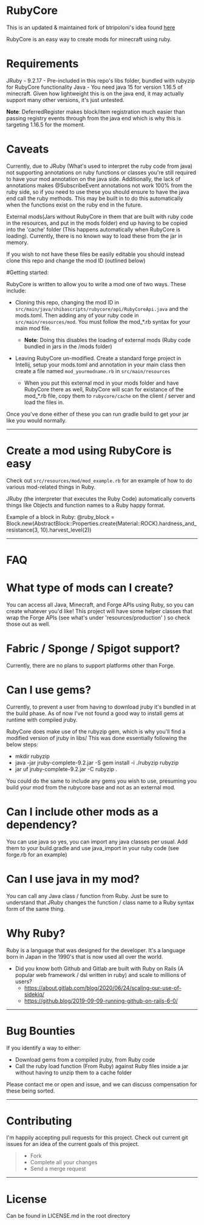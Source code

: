 RubyCore
========

This is an updated & maintained fork of btripoloni's idea found [here](https://github.com/btripoloni/RubyCore)

RubyCore is an easy way to create mods for minecraft using ruby.

Requirements
============
JRuby - 9.2.17 - Pre-included in this repo's libs folder, bundled with rubyzip for RubyCore functionality
Java - You need java 15 for version 1.16.5 of minecraft. Given how lightweight this is on the java end, it may actually support many other versions, it's just untested.

**Note**: DeferredRegister makes block/item registration much easier than passing registry events through from the java end which is why this is targeting 1.16.5 for the moment.

Caveats
=======

Currently, due to JRuby (What's used to interpret the ruby code from java) not supporting annotations on ruby functions or classes you're still required to have your mod annotation on the java side.
Additionally, the lack of annotations makes @SubscribeEvent annotations not work 100% from the ruby side, so if you need to use these you should ensure to have the java end call the ruby methods. 
This may be built in to do this automatically when the functions exist on the ruby end in the future.

External mods(Jars without RubyCore in them that are built with ruby code in the resources, and put in the mods folder) end up having to be copied into the 'cache' folder (This happens automatically when RubyCore is loading). Currently, there is no known way to load these from the jar in memory.

If you wish to not have these files be easily editable you should instead clone this repo and change the mod ID (outlined below)

#Getting started:

RubyCore is written to allow you to write a mod one of two ways. These include:

* Cloning this repo, changing the mod ID in `src/main/java/shibascripts/rubycore/api/RubyCoreApi.java` and the mods.toml. Then adding any of your ruby code in `src/main/resources/mod`. You must follow the mod_*.rb syntax for your main mod file.
    * **Note**: Doing this disables the loading of external mods (Ruby code bundled in jars in the /mods folder)
  
* Leaving RubyCore un-modified. Create a standard forge project in Intellij, setup your mods.toml and annotation in your main class then create a file named `mod_yourmodname.rb` in `src/main/resources`
    * When you put this external mod in your mods folder and have RubyCore there as well, RubyCore will scan for existance of the mod_*.rb file, copy them to `rubycore/cache` on the client / server and load the files in.

Once you've done either of these you can run gradle build to get your jar like you would normally.

---
Create a mod using RubyCore is easy
===================================

Check out `src/resources/mod/mod_example.rb` for an example of how to do various mod-related things in Ruby.

JRuby (the interpreter that executes the Ruby Code) automatically converts things like Objects and function names to a Ruby happy format.

Example of a block in Ruby:
@ruby_block = Block.new(AbstractBlock::Properties.create(Material::ROCK).hardness_and_resistance(3, 10).harvest_level(2))

---
FAQ
===

What type of mods can I create?
===============================

You can access all Java, Minecraft, and Forge APIs using Ruby, so you can create whatever you'd like! This project will have some helper classes that wrap the Forge APIs (see what's under 'resources/production' ) so check those out as well.

Fabric / Sponge / Spigot support?
=================================

Currently, there are no plans to support platforms other than Forge.

Can I use gems?
===============

Currently, to prevent a user from having to download jruby it's bundled in at the build phase. As of now I've not found a good way to install gems at runtime with compiled jruby.

RubyCore does make use of the rubyzip gem, which is why you'll find a modified version of jruby in libs/
This was done essentially following the below steps:

- mkdir rubyzip
- java -jar jruby-complete-9.2.jar -S gem install -i ./rubyzip rubyzip
- jar uf jruby-complete-9.2.jar -C rubyzip .

You could do the same to include any gems you wish to use, presuming you build your mod from the rubycore base and not as an external mod.

Can I include other mods as a dependency?
========================================

You can use java so yes, you can import any java classes per usual. Add them to your build.gradle and use java_import in your ruby code (see forge.rb for an example)

Can I use java in my mod?
=========================
You can call any Java class / function from Ruby. Just be sure to understand that JRuby changes the function / class name to a Ruby syntax form of the same thing.

Why Ruby?
========

Ruby is a language that was designed for the developer. It's a language born in Japan in the 1990's that is now used all over the world.

- Did you know both Github and Gitlab are built with Ruby on Rails (A popular web framework / dsl written in ruby) and scale to millions of users?
    * https://about.gitlab.com/blog/2020/06/24/scaling-our-use-of-sidekiq/
    * https://github.blog/2019-09-09-running-github-on-rails-6-0/
---

Bug Bounties
============
If you identify a way to either:

- Download gems from a compiled jruby, from Ruby code
- Call the ruby load function (From Ruby) against Ruby files inside a jar without having to unzip them to a cache folder

Please contact me or open and issue, and we can discuss compensation for these being sorted.

---
Contributing
============

I'm happily accepting pull requests for this project. Check out current git issues for an idea of the current goals of this project.

>- Fork
>- Complete all your changes
>- Send a merge request

---
License
=======
Can be found in LICENSE.md in the root directory